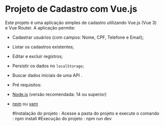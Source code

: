 # Projeto de Cadastro com Vue.js

Este projeto é uma aplicação simples de cadastro utilizando Vue.js (Vue 3) e Vue Router. A aplicação permite:

- Cadastrar usuários (com campos: Nome, CPF, Telefone e Email);
- Listar os cadastros existentes;
- Editar e excluir registros;
- Persistir os dados no `localStorage`;
- Buscar dados iniciais de uma API .
- 
  Pré requisitos:
- [Node.js](https://nodejs.org/) (versão recomendada: 14 ou superior)
- [npm](https://www.npmjs.com/) ou [yarn](https://yarnpkg.com/)

  #Instalação do projeto :
  Acesse a pasta do projeto  e execute o comando :
  npm install
  #Execução do projeto :
  npm run dev

